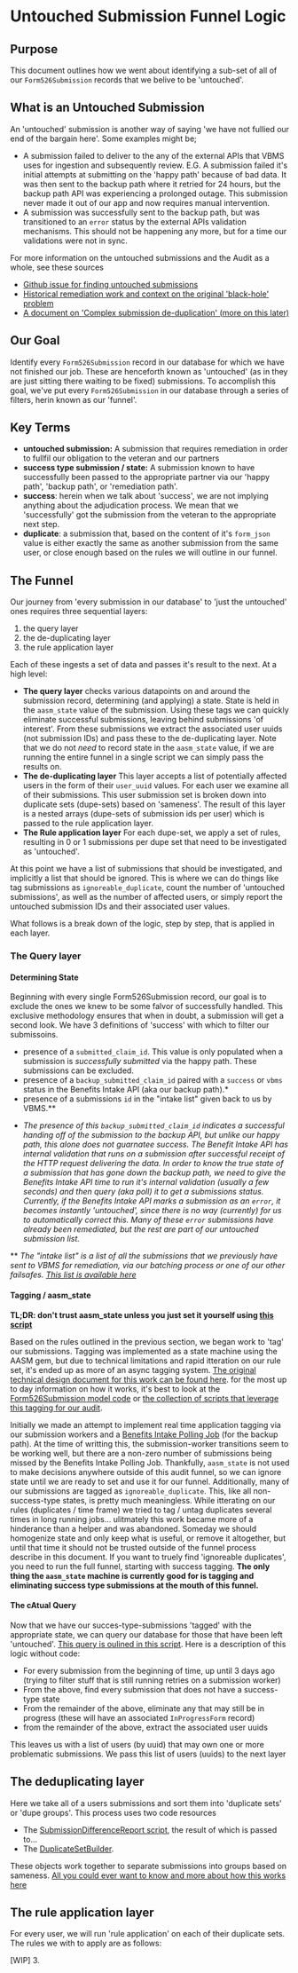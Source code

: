 # Untouched Submission Funnel Logic

## Purpose 
This document outlines how we went about identifying a sub-set of all of our `Form526Submission` records that we belive to be 'untouched'. 

## What is an Untouched Submission
An 'untouched' submission is another way of saying 'we have not fullied our end of the bargain here'. Some examples might be;
- A submission failed to deliver to the any of the external APIs that VBMS uses for ingestion and subsequently review.  E.G.  A submission failed it's initial attempts at submitting on the 'happy path' because of bad data.  It was then sent to the backup path where it retried for 24 hours, but the backup path API was experiencing a prolonged outage.  This submission never made it out of our app and now requires manual intervention.
- A submission was successfully sent to the backup path, but was transitioned to an `error` status by the external APIs validation mechanisms.  This should not be happening any more, but for a time our validations were not in sync.

For more information on the untouched submissions and the Audit as a whole, see these sources
- [Github issue for finding untouched submissions](https://github.com/department-of-veterans-affairs/va.gov-team/issues/80624)
- [Historical remediation work and context on the original 'black-hole' problem](https://github.com/department-of-veterans-affairs/va.gov-team/blob/master/products/disability/526ez/engineering_research/526_failure_batching_and_triage_handoff.md)
- [A document on 'Complex submission de-duplication' (more on this later)](https://github.com/department-of-veterans-affairs/va.gov-team/blob/master/products/disability/526ez/engineering_research/complex_submission_deduplication.md)

## Our Goal
Identify every `Form526Submission` record in our database for which we have not finished our job.  These are henceforth known as 'untouched' (as in they are just sitting there waiting to be fixed) submissions. To accomplish this goal, we've put every `Form526Submission` in our database through a series of filters, herin known as our 'funnel'.

## Key Terms
- **untouched submission:** A submission that requires remediation in order to fullfil our obligation to the veteran and our partners
- **success type submission / state:** A submission known to have successfully been passed to the appropriate partner via our 'happy path', 'backup path', or 'remediation path'.
- **success**: herein when we talk about 'success', we are not implying anything about the adjudication process.  We mean that we 'successfully' got the submission from the veteran to the appropriate next step.
- **duplicate**: a submission that, based on the content of it's `form_json` value is either exactly the same as another submission from the same user, or close enough based on the rules we will outline in our funnel.

## The Funnel

Our journey from 'every submission in our database' to 'just the untouched' ones requires three sequential layers:

1. the query layer
2. the de-duplicating layer
3. the rule application layer

Each of these ingests a set of data and passes it's result to the next.  At a high level:

- **The query layer** checks various datapoints on and around the submission record, determining (and applying) a state. State is held in the `aasm_state` value of the submission. Using these tags we can quickly eliminate successful submissions, leaving behind submissions 'of interest'.  From these submissions we extract the associated user uuids (not submission IDs) and pass these to the de-duplicating layer. Note that we do not *need* to record state in the `aasm_state` value, if we are running the entire funnel in a single script we can simply pass the results on.
- **The de-duplicating layer** This layer accepts a list of potentially affected users in the form of their `user_uuid` values.  For each user we examine all of their submissions. This user submission set is broken down into duplicate sets (dupe-sets) based on 'sameness'. The result of this layer is a nested arrays (dupe-sets of submission ids per user) which is passed to the rule application layer.
- **The Rule application layer** For each dupe-set, we apply a set of rules, resulting in 0 or 1 submissions per dupe set that need to be investigated as 'untouched'.

At this point we have a list of submissions that should be investigated, and implicitly a list that should be ignored.  This is where we can do things like tag submissions as `ignoreable_duplicate`, count the number of 'untouched submissions', as well as the number of affected users, or simply report the untouched submission IDs and their associated user values.

What follows is a break down of the logic, step by step, that is applied in each layer.

### The Query layer

#### Determining State 

Beginning with every single Form526Submission record, our goal is to exclude the ones we knew to be some falvor of successfully handled.  This exclusive methodology ensures that when in doubt, a submission will get a second look. We have 3 definitions of 'success' with which to filter our submissoins.

- presence of a `submitted_claim_id`. This value is only populated when a submission is *successfully submitted* via the happy path. These submissions can be excluded.
- presence of a `backup_submitted_claim_id` paired with a `success` or `vbms` status in the Benefits Intake API (aka our backup path).*
- presence of a submissions `id` in the "intake list" given back to us by VBMS.**

* *The presence of this `backup_submitted_claim_id` indicates a successful handing off of the submission to the backup API, but unlike our happy path, this alone does not guarnatee success.  The Benefit Intake API has internal validation that runs on a submission *after* successful receipt of the HTTP request delivering the data.  In order to know the true state of a submission that has gone down the backup path, we need to give the Benefits Intake API time to run it's internal validation (usually a few seconds) and then query (aka poll) it to get a submissions status.  Currently, if the Benefits Intake API marks a submission as an `error`, it becomes instantly 'untouched', since there is no way (currently) for us to automatically correct this.  Many of these `error` submissions have already been remediated, but the rest are part of our untouched submission list.*

** *The "intake list" is a list of all the submissions that we previously have sent to VBMS for remediation, via our batching process or one of our other failsafes. [This list is available here](https://github.com/department-of-veterans-affairs/va.gov-team/issues/80624#issuecomment-2061883846)*

#### Tagging / aasm_state

**TL;DR: don't trust aasm_state unless you just set it yourself using [this script](https://github.com/department-of-veterans-affairs/va.gov-team-sensitive/blob/master/teams/benefits/scripts/526/untouched_submission_audit/apply_success_states.rb)**

Based on the rules outlined in the previous section, we began work to 'tag' our submissions.  Tagging was implemented as a state machine using the AASM gem, but due to technical limitations and rapid itteration on our rule set, it's ended up as more of an async tagging system.  [The original technical design document for this work can be found here](https://github.com/department-of-veterans-affairs/va.gov-team/blob/master/products/disability/526ez/implementation/form_526_state_machine.md). for the most up to day information on how it works, it's best to look at the [Form526Submission model code](https://github.com/department-of-veterans-affairs/vets-api/blob/d017c2391a2d44de38d06507a447a8f0434a852d/app/models/form526_submission.rb#L15) or [the collection of scripts that leverage this tagging for our audit](https://github.com/department-of-veterans-affairs/va.gov-team-sensitive/tree/master/teams/benefits/scripts/526/untouched_submission_audit).  

Initially we made an attempt to implement real time application tagging via our submission workers and a [Benefits Intake Polling Job](https://github.com/department-of-veterans-affairs/vets-api/blob/master/app/sidekiq/form526_status_polling_job.rb) (for the backup path). At the time of writting this, the submission-worker transitions seem to be working well, but there are a non-zero number of submissions being missed by the Benefits Intake Polling Job. Thankfully, `aasm_state` is not used to make decisions anywhere outside of this audit funnel, so we can ignore state until we are ready to set and use it for our funnel. Additionally, many of our submissions are tagged as `ignoreable_duplicate`. This, like all non-success-type states, is pretty much meaningless. While itterating on our rules (duplicates / time frame) we tried to tag / untag duplicates several times in long running jobs... ulitmately this work became more of a hinderance than a helper and was abandoned. Someday we should homogenize state and only keep what is useful, or remove it altogether, but until that time it should not be trusted outside of the funnel process describe in this document. If you want to truely find 'ignoreable duplicates', you need to run the full funnel, starting with success tagging.  **The only thing the `aasm_state` machine is currently good for is tagging and eliminating success type submissions at the mouth of this funnel.**

#### The cAtual Query

Now that we have our succes-type-submissions 'tagged' with the appropriate state, we can query our database for those that have been left 'untouched'.  [This query is oulined in this script](https://github.com/department-of-veterans-affairs/va.gov-team-sensitive/blob/master/teams/benefits/scripts/526/untouched_submission_audit/query_runner.rb).  Here is a description of this logic without code:

- For every submission from the beginning of time, up until 3 days ago (trying to filter stuff that is still running retries on a submission worker)
- From the above, find every submission that does not have a success-type state
- From the remainder of the above, eliminate any that may still be in progress (these will have an associated `InProgressForm` record)
- from the remainder of the above, extract the associated user uuids

This leaves us with a list of users (by uuid) that may own one or more problematic submissions.  We pass this list of users (uuids) to the next layer

## The deduplicating layer

Here we take all of a users submissions and sort them into 'duplicate sets' or 'dupe groups'.  This process uses two code resources
- The [SubmissionDifferenceReport script](https://github.com/department-of-veterans-affairs/va.gov-team-sensitive/blob/master/teams/benefits/scripts/526/submission_difference_report.rb), the result of which is passed to...
- The [DuplicateSetBuilder](https://github.com/department-of-veterans-affairs/va.gov-team-sensitive/blob/master/teams/benefits/scripts/526/untouched_submission_audit/duplicate_set_builder.rb).

These objects work together to separate submissions into groups based on sameness. [All you could ever want to know and more about how this works here](https://github.com/department-of-veterans-affairs/va.gov-team/blob/master/products/disability/526ez/engineering_research/complex_submission_deduplication.md)

## The rule application layer

For every user, we will run 'rule application' on each of their duplicate sets.  The rules we with to apply are as follows:

[WIP]
3. 
